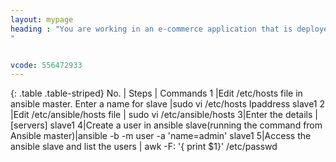 ```yaml
---
layout: mypage
heading : "You are working in an e-commerce application that is deployed in your production servers. Always the application run in “admin” user so you have to make sure you have that user in all of your production servers. How would you achieve this?
"


vcode: 556472933
---
```

{: .table .table-striped}
No. | Steps | Commands 
 1 |Edit /etc/hosts file in ansible master. Enter a name for slave |sudo vi /etc/hosts  Ipaddress slave1
2 |Edit /etc/ansible/hosts file | sudo vi /etc/ansible/hosts
3|Enter the details | [servers] slave1
4|Create a user in ansible slave(running the command from Ansible master)|ansible -b -m user -a 'name=admin' slave1
5|Access the ansible slave and list the users | awk -F: '{ print $1}' /etc/passwd




 
